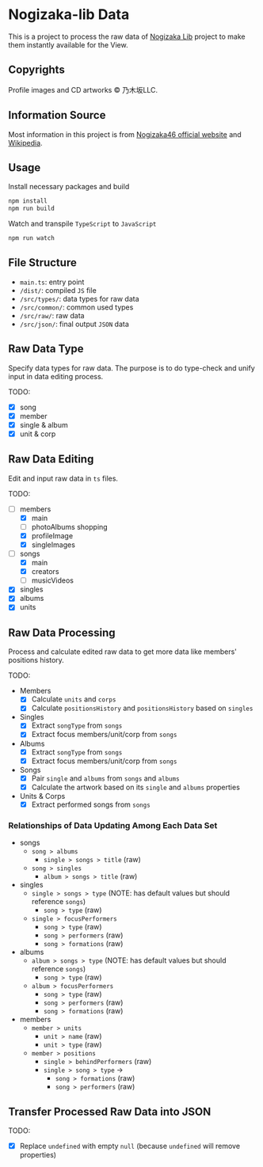 # Nogizaka-lib Data

This is a project to process the raw data of [Nogizaka Lib](https://github.com/shawnrivers/nogizaka-lib) project to make them instantly available for the View.

## Copyrights

Profile images and CD artworks © 乃木坂LLC.

## Information Source

Most information in this project is from [Nogizaka46 official website](http://www.nogizaka46.com/) and [Wikipedia](https://ja.wikipedia.org/wiki/乃木坂46).

## Usage

Install necessary packages and build

```bash
npm install
npm run build
```

Watch and transpile `TypeScript` to `JavaScript`

```bash
npm run watch
```

## File Structure

- `main.ts`: entry point
- `/dist/`: compiled `JS` file
- `/src/types/`: data types for raw data
- `/src/common/`: common used types
- `/src/raw/`: raw data
- `/src/json/`: final output `JSON` data

## Raw Data Type

Specify data types for raw data.
The purpose is to do type-check and unify input in data editing process.

TODO:

- [x] song
- [x] member
- [x] single & album
- [x] unit & corp

## Raw Data Editing

Edit and input raw data in `ts` files.

TODO:

- [ ] members
  - [x] main
  - [ ] photoAlbums shopping
  - [x] profileImage
  - [x] singleImages
- [ ] songs
  - [x] main
  - [x] creators
  - [ ] musicVideos
- [x] singles
- [x] albums
- [x] units

## Raw Data Processing

Process and calculate edited raw data to get more data like members' positions history.

TODO:

- Members
  - [x] Calculate `units` and `corps`
  - [x] Calculate `positionsHistory` and `positionsHistory` based on `singles`
- Singles
  - [x] Extract `songType` from `songs`
  - [x] Extract focus members/unit/corp from `songs`
- Albums
  - [x] Extract `songType` from `songs`
  - [x] Extract focus members/unit/corp from `songs`
- Songs
  - [x] Pair `single` and `albums` from `songs` and `albums`
  - [x] Calculate the artwork based on its `single` and `albums` properties
- Units & Corps
  - [x] Extract performed songs from `songs`

### Relationships of Data Updating Among Each Data Set

- songs
  - `song > albums`
    - `single > songs > title` (raw)
  - `song > singles`
    - `album > songs > title` (raw)
- singles
  - `single > songs > type` (NOTE: has default values but should reference `songs`)
    - `song > type` (raw)
  - `single > focusPerformers`
    - `song > type` (raw)
    - `song > performers` (raw)
    - `song > formations` (raw)
- albums
  - `album > songs > type` (NOTE: has default values but should reference `songs`)
    - `song > type` (raw)
  - `album > focusPerformers`
    - `song > type` (raw)
    - `song > performers` (raw)
    - `song > formations` (raw)
- members
  - `member > units`
    - `unit > name` (raw)
    - `unit > type` (raw)
  - `member > positions`
    - `single > behindPerformers` (raw)
    - `single > song > type` ->
      - `song > formations` (raw)
      - `song > performers` (raw)

## Transfer Processed Raw Data into JSON

TODO:

- [x] Replace `undefined` with empty `null` (because `undefined` will remove properties)
